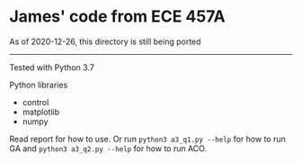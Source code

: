 # James' code from ECE 457A

As of 2020-12-26, this directory is still being ported

---

Tested with Python 3.7

Python libraries
- control
- matplotlib
- numpy

Read report for how to use. Or run `python3 a3_q1.py --help` for how to run GA and `python3 a3_q2.py --help` for how to run ACO.

